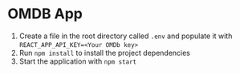 # OMDB App
1. Create a file in the root directory called `.env` and populate it with `REACT_APP_API_KEY=<Your OMDb key>`
2. Run `npm install` to install the project dependencies
3. Start the application with `npm start`